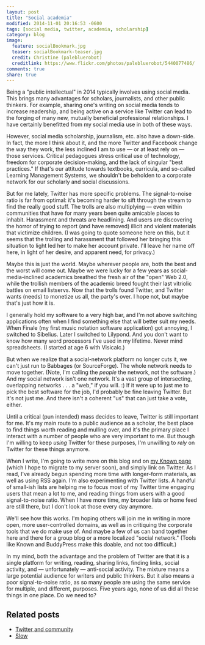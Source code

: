 ```yaml
---
layout: post
title: "Social academia"
modified: 2014-11-01 20:16:53 -0600
tags: [social media, twitter, academia, scholarship]
category: blog
image:
  feature: socialBookmark.jpg
  teaser: socialBookmark-teaser.jpg
  credit: Christine (palebluerobot)
  creditlink: https://www.flickr.com/photos/palebluerobot/5440077486/
comments: true
share: true
---
```


Being a "public intellectual" in 2014 typically involves using social media. This brings many advantages for scholars, journalists, and other public thinkers. For example, sharing one's writing on social media tends to increase readership, and being active on a service like Twitter can lead to the forging of many new, mutually beneficial professional relationships. I have certainly benefitted from my social media use in both of these ways. 

However, social media scholarship, journalism, etc. also have a down-side. In fact, the more I think about it, and the more Twitter and Facebook change the way they work, the less inclined I am to use — or at least rely on — those services. Critical pedagogues stress critical use of technology, freedom for corporate decision-making, and the lack of singular "best practices." If that's our attitude towards textbooks, curricula, and so-called Learning Management Systems, we shouldn't be beholden to a corporate network for our scholarly and social discussions.

But for me lately, Twitter has more specific problems. The signal-to-noise ratio is far from optimal: it's becoming harder to sift through the stream to find the really good stuff. The trolls are also multiplying — even within communities that have for many years been quite amicable places to inhabit. Harassment and threats are headlining. And users are discovering the horror of trying to report (and have removed) illicit and violent materials that victimize children. (I was going to quote someone here on this, but it seems that the trolling and harassment that followed her bringing this situation to light led her to make her account private. I'll leave her name off here, in light of her desire, and apparent need, for privacy.)

Maybe this is just the world. Maybe wherever people are, both the best and the worst will come out. Maybe we were lucky for a few years as social-media-inclined academics breathed the fresh air of the "open" Web 2.0, while the trollish members of the academic breed fought their last vitriolic battles on email listservs. Now that the trolls found Twitter, and Twitter wants (needs) to monetize us all, the party's over. I hope not, but maybe that's just how it is.

I generally hold my software to a very high bar, and I'm not above switching applications often when I find something else that will better suit my needs. When Finale (my first music notation software application) got annoying, I switched to Sibelius. Later I switched to Lilypond. And you don't want to know how many word processors I've used in my lifetime. Never mind spreadsheets. (I started at age 6 with Visicalc.) 

But when we realize that a social-network platform no longer cuts it, we can't just run to Babbages (or SourceForge). The whole network needs to move together. (Note, I'm calling the *people* the network, not the software.) And my social network isn't one network. It's a vast group of intersecting, overlapping networks . . . a "web," if you will. :) If it were up to just me to pick the best software for the job, I'd probably be fine leaving Twitter. But it's not just me. And there isn't a coherent "us" that can just take a vote, either.

Until a critical (pun intended) mass decides to leave, Twitter is still important for me. It's my main route to a public audience as a scholar, the best place to find things worth reading and mulling over, and it's the primary place I interact with a number of people who are very important to me. But though I'm willing to keep *using* Twitter for these purposes, I'm unwilling to *rely* on Twitter for these things anymore. 

When I write, I'm going to write more on this blog and on [my Known page](http://krisshaffer.withknown.com) (which I hope to migrate to my server soon), and simply link on Twitter. As I read, I've already begun spending more time with longer-form materials, as well as using RSS again. I'm also experimenting with Twitter lists. A handful of small-ish lists are helping me to focus most of my Twitter time engaging users that mean a lot to me, and reading things from users with a good signal-to-noise ratio. When I have more time, my broader lists or home feed are still there, but I don't look at those every day anymore.

We'll see how this works. I'm hoping others will join me in writing in more open, more user-controlled domains, as well as in critiquing the corporate tools that we do make use of. And maybe a few of us can band together here and there for a group blog or a more localized "social network." (Tools like Known and BuddyPress make this doable, and not too difficult.)

In my mind, both the advantage and the problem of Twitter are that it is a single platform for writing, reading, sharing links, finding links, social activity, and — unfortunately — anti-social activity. The mixture means a large potential audience for writers and public thinkers. But it also means a poor signal-to-noise ratio, as so many people are using the same service for multiple, and different, purposes. Five years ago, none of us did all these things in one place. Do we need to?

## Related posts

- [Twitter and community](http://kris.shaffermusic.com/2014/10/twitter-and-community/)  
- [Slow](http://kris.shaffermusic.com/2014/10/slow/)